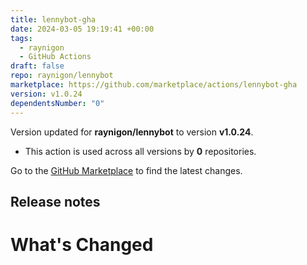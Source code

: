 ```yaml
---
title: lennybot-gha
date: 2024-03-05 19:19:41 +00:00
tags:
  - raynigon
  - GitHub Actions
draft: false
repo: raynigon/lennybot
marketplace: https://github.com/marketplace/actions/lennybot-gha
version: v1.0.24
dependentsNumber: "0"
---
```



Version updated for **raynigon/lennybot** to version **v1.0.24**.
- This action is used across all versions by **0** repositories.

Go to the [GitHub Marketplace](https://github.com/marketplace/actions/lennybot-gha) to find the latest changes.

## Release notes

# What's Changed
<!-- Features -->
<!-- Bug Fixes -->
<!-- Documentation -->
<!-- Housekeeping -->
<!-- Dependency updates -->

